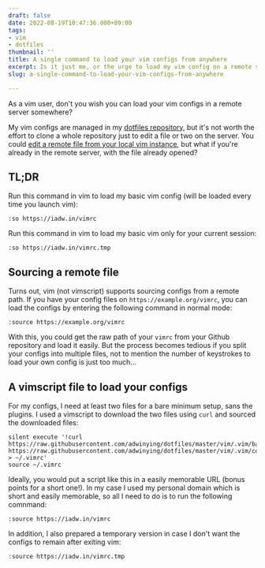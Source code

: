 ```yaml
---
draft: false
date: 2022-08-19T10:47:36.000+09:00
tags:
- vim
- dotfiles
thumbnail: ''
title: A single command to load your vim configs from anywhere
excerpt: Is it just me, or the urge to load my vim config on a remote server is real?
slug: a-single-command-to-load-your-vim-configs-from-anywhere

---
```


As a vim user, don't you wish you can load your vim configs in a remote server somewhere?

My vim configs are managed in my [dotfiles repository](https://github.com/adwinying/dotfiles), but it's not worth the effort to clone a whole repository just to edit a file or two on the server. You could [edit a remote file from your local vim instance](https://unix.stackexchange.com/questions/202918/how-do-i-remotely-edit-files-via-ssh), but what if you're already in the remote server, with the file already opened?

## TL;DR

Run this command in vim to load my basic vim config (will be loaded every time you launch vim):

```
:so https://iadw.in/vimrc
```

Run this command in vim to load my basic vim only for your current session:

```
:so https://iadw.in/vimrc.tmp
```

## Sourcing a remote file

Turns out, vim (not vimscript) supports sourcing configs from a remote path. If you have your config files on `https://example.org/vimrc`, you can load the configs by entering the following command in normal mode:

```
:source https://example.org/vimrc
```

With this, you could get the raw path of your `vimrc` from your Github repository and load it easily. But the process becomes tedious if you split your configs into multiple files, not to mention the number of keystrokes to load your own config is just too much...

## A vimscript file to load your configs

For my configs, I need at least two files for a bare minimum setup, sans the plugins. I used a vimscript to download the two files using `curl` and sourced the downloaded files:

```vimscript
silent execute '!curl https://raw.githubusercontent.com/adwinying/dotfiles/master/vim/.vim/basic.vim https://raw.githubusercontent.com/adwinying/dotfiles/master/vim/.vim/colors/nord.vim > ~/.vimrc'
source ~/.vimrc
```

Ideally, you would put a script like this in a easily memorable URL (bonus points for a short one!). In my case I used my personal domain which is short and easily memorable, so all I need to do is to run the following comnmand:

```
:source https://iadw.in/vimrc
```

In addition, I also prepared a temporary version in case I don't want the configs to remain after exiting vim:

```
:source https://iadw.in/vimrc.tmp
```

